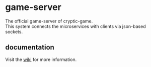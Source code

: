 # game-server

The official game-server of cryptic-game.  
This system connects the microservices with clients via json-based sockets.

## documentation

Visit the [wiki](https://github.com/cryptic-game/server/wiki) for more information.